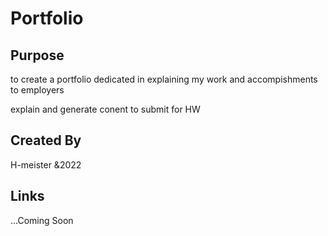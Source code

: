 # Portfolio

## Purpose  
to create a portfolio dedicated in explaining my work and accompishments to employers

explain and generate conent to submit for HW

## Created By

H-meister &2022

## Links

...Coming Soon

